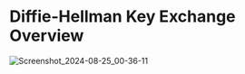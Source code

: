 # Diffie-Hellman Key Exchange Overview
![Screenshot_2024-08-25_00-36-11](https://github.com/user-attachments/assets/a0c0ab4f-f5cd-4512-9404-b26c5d219b56)
